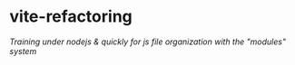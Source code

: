 # vite-refactoring

*Training under nodejs & quickly for js file organization with the "modules" system*
